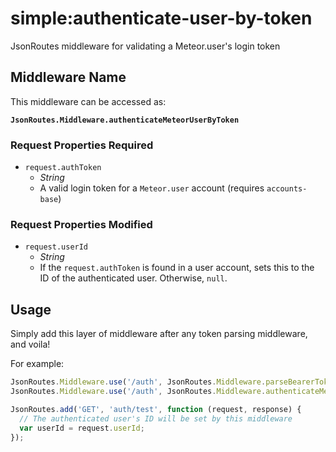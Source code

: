 # simple:authenticate-user-by-token

JsonRoutes middleware for validating a Meteor.user's login token

## Middleware Name

This middleware can be accessed as: 

**`JsonRoutes.Middleware.authenticateMeteorUserByToken`**

### Request Properties Required

- `request.authToken`
  - _String_
  - A valid login token for a `Meteor.user` account (requires `accounts-base`)

### Request Properties Modified

- `request.userId`
  - _String_
  - If the `request.authToken` is found in a user account, sets this to the ID of the authenticated user. Otherwise, `null`. 

## Usage

Simply add this layer of middleware after any token parsing middleware, and voila!

For example: 

```js
JsonRoutes.Middleware.use('/auth', JsonRoutes.Middleware.parseBearerToken);
JsonRoutes.Middleware.use('/auth', JsonRoutes.Middleware.authenticateMeteorUserByToken);

JsonRoutes.add('GET', 'auth/test', function (request, response) {
  // The authenticated user's ID will be set by this middleware
  var userId = request.userId;
});